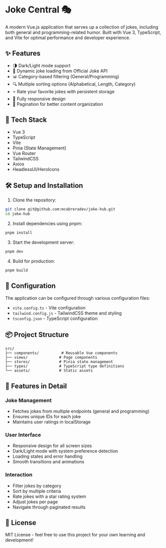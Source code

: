 # Joke Central 🎭

A modern Vue.js application that serves up a collection of jokes, including both general and programming-related humor. Built with Vue 3, TypeScript, and Vite for optimal performance and developer experience.

## ✨ Features

- 🌗 Dark/Light mode support
- 🔄 Dynamic joke loading from Official Joke API
- 📊 Category-based filtering (General/Programming)
- 🔍 Multiple sorting options (Alphabetical, Length, Category)
- ⭐ Rate your favorite jokes with persistent storage
- 📱 Fully responsive design
- 📄 Pagination for better content organization

## 🚀 Tech Stack

- Vue 3
- TypeScript
- Vite
- Pinia (State Management)
- Vue Router
- TailwindCSS
- Axios
- HeadlessUI/HeroIcons

## 🛠️ Setup and Installation

1. Clone the repository:
```bash
git clone git@github.com:mcabreradev/joke-hub.git
cd joke-hub
```

2. Install dependencies using pnpm:
```bash
pnpm install
```

3. Start the development server:
```bash
pnpm dev
```

4. Build for production:
```bash
pnpm build
```

## 🔧 Configuration

The application can be configured through various configuration files:

- `vite.config.ts` - Vite configuration
- `tailwind.config.js` - TailwindCSS theme and styling
- `tsconfig.json` - TypeScript configuration

## 📦 Project Structure

```
src/
├── components/          # Reusable Vue components
├── views/              # Page components
├── stores/             # Pinia state management
├── types/              # TypeScript type definitions
└── assets/             # Static assets
```

## 🌟 Features in Detail

### Joke Management
- Fetches jokes from multiple endpoints (general and programming)
- Ensures unique IDs for each joke
- Maintains user ratings in localStorage

### User Interface
- Responsive design for all screen sizes
- Dark/Light mode with system preference detection
- Loading states and error handling
- Smooth transitions and animations

### Interaction
- Filter jokes by category
- Sort by multiple criteria
- Rate jokes with a star rating system
- Adjust jokes per page
- Navigate through paginated results

## 📝 License

MIT License - feel free to use this project for your own learning and development!
